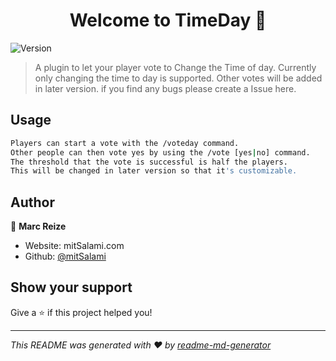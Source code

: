 <h1 align="center">Welcome to TimeDay 👋</h1>
<p>
  <img alt="Version" src="https://img.shields.io/badge/version-1.0.0-blue.svg?cacheSeconds=2592000" />
</p>

> A plugin to let your player vote to Change the Time of day. Currently only changing the time to day is supported. Other votes will be added in later version. if you find any bugs please create a Issue here.

## Usage

```sh
Players can start a vote with the /voteday command.  
Other people can then vote yes by using the /vote [yes|no] command.  
The threshold that the vote is successful is half the players.  
This will be changed in later version so that it's customizable.
```

## Author

👤 **Marc Reize**

* Website: mitSalami.com
* Github: [@mitSalami](https://github.com/mitSalami)

## Show your support

Give a ⭐️ if this project helped you!

***
_This README was generated with ❤️ by [readme-md-generator](https://github.com/kefranabg/readme-md-generator)_
